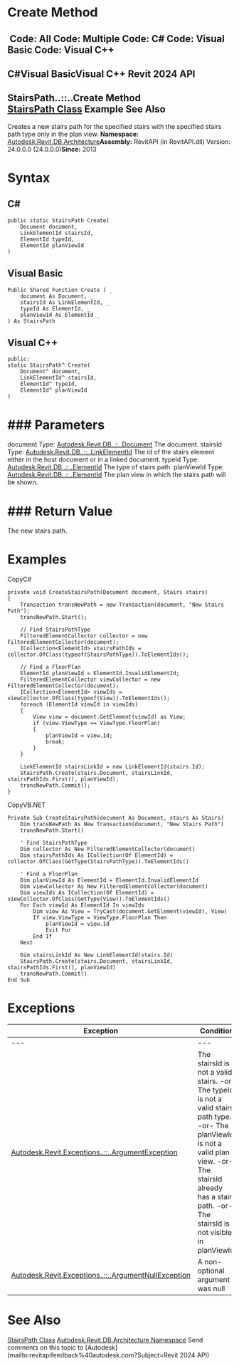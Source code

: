 # Create Method

﻿
 Code: All Code: Multiple Code: C# Code: Visual Basic Code: Visual C++   
---  
C#Visual BasicVisual C++
Revit 2024 API  
---  
StairsPath..::..Create Method   
[StairsPath Class](ed5913d6-1219-9c7c-7e52-317dd58d7cd3.md "StairsPath Class") Example See Also  
---  
Creates a new stairs path for the specified stairs with the specified stairs path type only in the plan view. 
**Namespace:** [Autodesk.Revit.DB.Architecture](720f0c58-cb2b-4f13-374a-7348ed0a1cd3.md "Autodesk.Revit.DB.Architecture Namespace")**Assembly:** RevitAPI (in RevitAPI.dll) Version: 24.0.0.0 (24.0.0.0)**Since:** 2013 
# Syntax
C#  
---  
```text
public static StairsPath Create(
	Document document,
	LinkElementId stairsId,
	ElementId typeId,
	ElementId planViewId
)
```
  
Visual Basic  
---  
```text
Public Shared Function Create ( _
	document As Document, _
	stairsId As LinkElementId, _
	typeId As ElementId, _
	planViewId As ElementId _
) As StairsPath
```
  
Visual C++  
---  
```text
public:
static StairsPath^ Create(
	Document^ document, 
	LinkElementId^ stairsId, 
	ElementId^ typeId, 
	ElementId^ planViewId
)
```
  
# ### Parameters
document
    Type: [Autodesk.Revit.DB..::..Document](db03274b-a107-aa32-9034-f3e0df4bb1ec.md "Document Class") The document. 
stairsId
    Type: [Autodesk.Revit.DB..::..LinkElementId](6e18abde-8787-9906-8576-ab0c9c5432c6.md "LinkElementId Class") The id of the stairs element either in the host document or in a linked document. 
typeId
    Type: [Autodesk.Revit.DB..::..ElementId](44f3f7b1-3229-3404-93c9-dc5e70337dd6.md "ElementId Class") The type of stairs path. 
planViewId
    Type: [Autodesk.Revit.DB..::..ElementId](44f3f7b1-3229-3404-93c9-dc5e70337dd6.md "ElementId Class") The plan view in which the stairs path will be shown. 
# ### Return Value
The new stairs path. 
# Examples
CopyC#
```text
private void CreateStairsPath(Document document, Stairs stairs)
{
    Transaction transNewPath = new Transaction(document, "New Stairs Path");
    transNewPath.Start();

    // Find StairsPathType
    FilteredElementCollector collector = new FilteredElementCollector(document);
    ICollection<ElementId> stairsPathIds = collector.OfClass(typeof(StairsPathType)).ToElementIds();

    // Find a FloorPlan
    ElementId planViewId = ElementId.InvalidElementId;
    FilteredElementCollector viewCollector = new FilteredElementCollector(document);
    ICollection<ElementId> viewIds = viewCollector.OfClass(typeof(View)).ToElementIds();
    foreach (ElementId viewId in viewIds)
    {
        View view = document.GetElement(viewId) as View;
        if (view.ViewType == ViewType.FloorPlan)
        {
            planViewId = view.Id;
            break;
        }
    }

    LinkElementId stairsLinkId = new LinkElementId(stairs.Id);
    StairsPath.Create(stairs.Document, stairsLinkId, stairsPathIds.First(), planViewId);
    transNewPath.Commit();
}
```

CopyVB.NET
```text
Private Sub CreateStairsPath(document As Document, stairs As Stairs)
    Dim transNewPath As New Transaction(document, "New Stairs Path")
    transNewPath.Start()

    ' Find StairsPathType
    Dim collector As New FilteredElementCollector(document)
    Dim stairsPathIds As ICollection(Of ElementId) = collector.OfClass(GetType(StairsPathType)).ToElementIds()

    ' Find a FloorPlan
    Dim planViewId As ElementId = ElementId.InvalidElementId
    Dim viewCollector As New FilteredElementCollector(document)
    Dim viewIds As ICollection(Of ElementId) = viewCollector.OfClass(GetType(View)).ToElementIds()
    For Each viewId As ElementId In viewIds
        Dim view As View = TryCast(document.GetElement(viewId), View)
        If view.ViewType = ViewType.FloorPlan Then
            planViewId = view.Id
            Exit For
        End If
    Next

    Dim stairsLinkId As New LinkElementId(stairs.Id)
    StairsPath.Create(stairs.Document, stairsLinkId, stairsPathIds.First(), planViewId)
    transNewPath.Commit()
End Sub
```

# Exceptions
| Exception | Condition |
| --- | --- |
| --- | --- |
| [Autodesk.Revit.Exceptions..::..ArgumentException](2e6e4206-97a8-dd4b-df5d-4269f4bb6088.md "ArgumentException Class") | The stairsId is not a valid stairs. -or- The typeId is not a valid stairs path type. -or- The planViewId is not a valid plan view. -or- The stairsId already has a stairs path. -or- The stairsId is not visible in planViewId. |
| [Autodesk.Revit.Exceptions..::..ArgumentNullException](631e1424-60f4-929b-4e52-dda9dcd26316.md "ArgumentNullException Class") | A non-optional argument was null |

# See Also
[StairsPath Class](ed5913d6-1219-9c7c-7e52-317dd58d7cd3.md "StairsPath Class")
[Autodesk.Revit.DB.Architecture Namespace](720f0c58-cb2b-4f13-374a-7348ed0a1cd3.md "Autodesk.Revit.DB.Architecture Namespace")
Send comments on this topic to [Autodesk](mailto:revitapifeedback%40autodesk.com?Subject=Revit 2024 API)